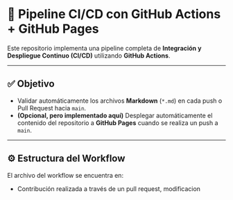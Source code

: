 # 🚀 Pipeline CI/CD con GitHub Actions + GitHub Pages

Este repositorio implementa una pipeline completa de **Integración y Despliegue Continuo (CI/CD)** utilizando **GitHub Actions**.

---

## ✅ Objetivo

- Validar automáticamente los archivos **Markdown** (`*.md`) en cada push o Pull Request hacia `main`.
- **(Opcional, pero implementado aquí)** Desplegar automáticamente el contenido del repositorio a **GitHub Pages** cuando se realiza un push a `main`.

---

## ⚙️ Estructura del Workflow

El archivo del workflow se encuentra en:

- Contribución realizada a través de un pull request, modificacion

